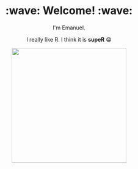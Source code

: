 <h1 align='center'> :wave: Welcome! :wave:</h1>
<p align='center'>
  I'm Emanuel.
</p>
<p align='center'>
  I really like R. I think it is <b>supeR</b> 😁
</p>
<p align='center'>
  <img src="supeR.gif" width="300" height="300"/>
</p>

<!--
<img align="center" src="https://github-readme-stats.vercel.app/api/top-langs/?username=EmanuelSommer&hide=html&layout=compact&theme=synthwave" />
<img align="center" src="https://github-readme-stats.vercel.app/api/?username=EmanuelSommer&theme=synthwave" />
![](supeR.gif)
-->
